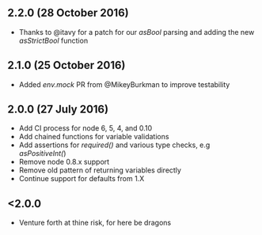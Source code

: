 ## 2.2.0 (28 October 2016)
* Thanks to @itavy for a patch for our _asBool_ parsing and adding the new
_asStrictBool_ function

## 2.1.0 (25 October 2016)
* Added _env.mock_ PR from @MikeyBurkman to improve testability

## 2.0.0 (27 July 2016)
* Add CI process for node 6, 5, 4, and 0.10
* Add chained functions for variable validations
* Add assertions for _required()_ and various type checks, e.g _asPositiveInt(_)
* Remove node 0.8.x support
* Remove old pattern of returning variables directly
* Continue support for defaults from 1.X

## <2.0.0
* Venture forth at thine risk, for here be dragons
